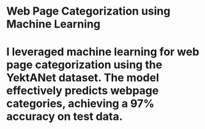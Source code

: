 <h1>Web Page Categorization using Machine Learning<h1>
I leveraged machine learning for web page categorization using the YektANet dataset. The model effectively predicts webpage categories, achieving a 97% accuracy on test data.
